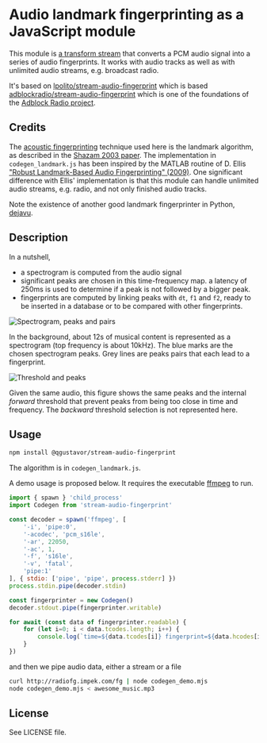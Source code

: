 # Audio landmark fingerprinting as a JavaScript module

This module is [a transform stream](https://developer.mozilla.org/en-US/docs/Web/API/TransformStream) that converts a PCM audio signal into a series of audio fingerprints. It works with audio tracks as well as with unlimited audio streams, e.g. broadcast radio.

It's based on [lpolito/stream-audio-fingerprint](https://github.com/lpolito/stream-audio-fingerprint) which is based [adblockradio/stream-audio-fingerprint](https://github.com/adblockradio/stream-audio-fingerprint) which is one of the foundations of the [Adblock Radio project](https://github.com/adblockradio/adblockradio).

## Credits

The [acoustic fingerprinting](https://en.wikipedia.org/wiki/Acoustic_fingerprint) technique used here is the landmark algorithm, as described in the [Shazam 2003 paper](http://www.ee.columbia.edu/~dpwe/papers/Wang03-shazam.pdf).
The implementation in ```codegen_landmark.js``` has been inspired by the MATLAB routine of D. Ellis ["Robust Landmark-Based Audio Fingerprinting" (2009)](http://labrosa.ee.columbia.edu/matlab/fingerprint/). One significant difference with Ellis' implementation is that this module can handle unlimited audio streams, e.g. radio, and not only finished audio tracks.

Note the existence of another good landmark fingerprinter in Python, [dejavu](https://github.com/worldveil/dejavu).

## Description

In a nutshell,
- a spectrogram is computed from the audio signal
- significant peaks are chosen in this time-frequency map. a latency of 250ms is used to determine if a peak is not followed by a bigger peak.
- fingerprints are computed by linking peaks with ```dt```, ```f1``` and ```f2```, ready to be inserted in a database or to be compared with other fingerprints.

![Spectrogram, peaks and pairs](out-fft.png)

In the background, about 12s of musical content is represented as a spectrogram (top frequency is about 10kHz). The blue marks are the chosen spectrogram peaks. Grey lines are peaks pairs that each lead to a fingerprint.

![Threshold and peaks](out-thr.png)

Given the same audio, this figure shows the same peaks and the internal *forward* threshold that prevent peaks from being too close in time and frequency. The *backward* threshold selection is not represented here.

## Usage

```sh
npm install @qgustavor/stream-audio-fingerprint
```

The algorithm is in ```codegen_landmark.js```.

A demo usage is proposed below. It requires the executable [ffmpeg](https://ffmpeg.org/download.html) to run.

```javascript
import { spawn } 'child_process'
import Codegen from 'stream-audio-fingerprint'

const decoder = spawn('ffmpeg', [
	'-i', 'pipe:0',
	'-acodec', 'pcm_s16le',
	'-ar', 22050,
	'-ac', 1,
	'-f', 's16le',
	'-v', 'fatal',
	'pipe:1'
], { stdio: ['pipe', 'pipe', process.stderr] })
process.stdin.pipe(decoder.stdin)

const fingerprinter = new Codegen()
decoder.stdout.pipe(fingerprinter.writable)

for await (const data of fingerprinter.readable) {
	for (let i=0; i < data.tcodes.length; i++) {
		console.log(`time=${data.tcodes[i]} fingerprint=${data.hcodes[i]}`)
	}
})
```

and then we pipe audio data, either a stream or a file

```sh
curl http://radiofg.impek.com/fg | node codegen_demo.mjs
node codegen_demo.mjs < awesome_music.mp3
```

## License

See LICENSE file.
